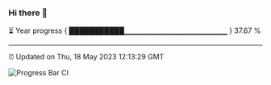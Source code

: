 ### Hi there 👋

⏳ Year progress { ███████████▁▁▁▁▁▁▁▁▁▁▁▁▁▁▁▁▁▁▁ } 37.67 %

---

⏰ Updated on Thu, 18 May 2023 12:13:29 GMT

![Progress Bar CI](https://github.com/Shyam-Makwana/GitHub-Actions-Demo/workflows/Progress%20Bar%20CI/badge.svg)
